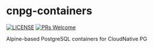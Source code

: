 # cnpg-containers

[![LICENSE](https://img.shields.io/badge/license-MIT-blue?style=flat-square)](https://github.com/whyvra/cnpg-containers/blob/master/LICENSE)
[![PRs Welcome](https://img.shields.io/badge/PRs-welcome-brightgreen.svg?style=flat-square)](http://makeapullrequest.com)

Alpine-based PostgreSQL containers for CloudNative PG
